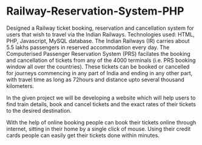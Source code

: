# Railway-Reservation-System-PHP
Designed a Railway ticket booking, reservation and cancellation system for users that wish to
travel via the Indian Railways.
Technologies used: HTML, PHP, Javascript, MySQL database.
The Indian Railways (IR) carries about 5.5 lakhs passengers in reserved accommodation every day. The Computerised Passenger Reservation System (PRS) facilates the booking and cancellation of tickets from any of the 4000 terminals (i.e. PRS booking window all over the countries). These tickets can be booked or cancelled for journeys commencing in any part   of India and ending in any other part, with travel time as long as 72hours and distance    upto several thousand kilometers.

In the given project we will be developing a website which will help users to find train details, book and cancel tickets and the exact rates of their tickets to the desired destination.

With the help of online booking people can book their tickets online through internet, sitting in their home by a single click of mouse. Using their credit cards people can easily get their tickets done within minutes.
